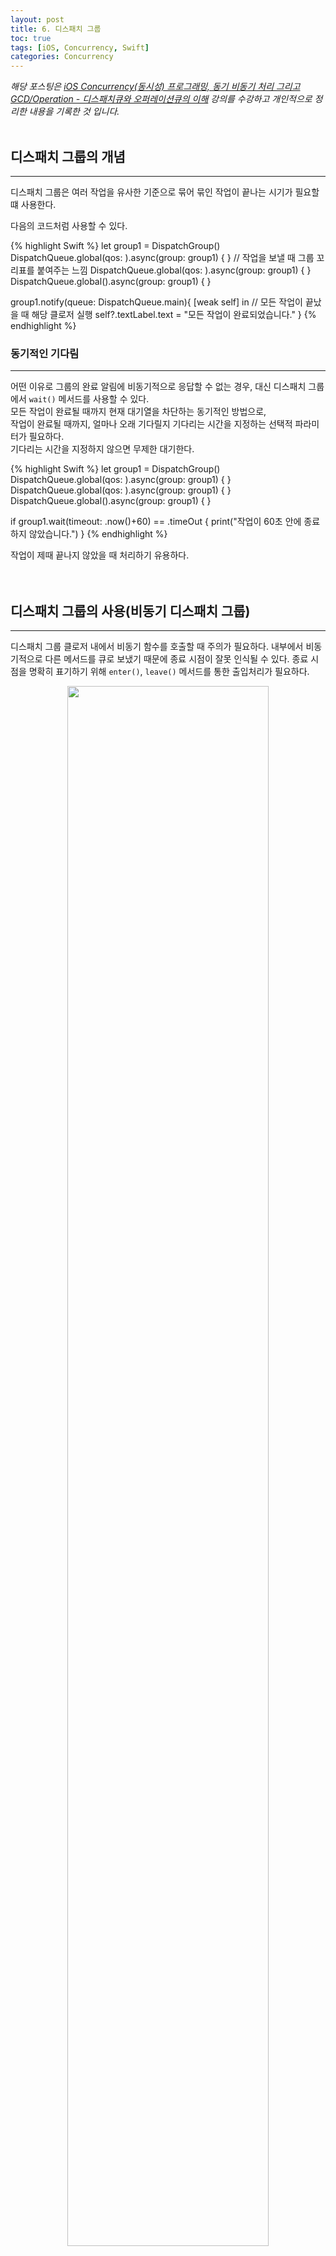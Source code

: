 ```yaml
---
layout: post
title: 6. 디스패치 그룹
toc: true
tags: [iOS, Concurrency, Swift]
categories: Concurrency
---
```

*해당 포스팅은 [iOS Concurrency(동시성) 프로그래밍, 동기 비동기 처리 그리고 GCD/Operation - 디스패치큐와 오퍼레이션큐의 이해](https://www.inflearn.com/course/iOS-Concurrency-GCD-Operation) 강의를 수강하고 개인적으로 정리한 내용을 기록한 것 입니다.*
<br>
<br>

## 디스패치 그룹의 개념
---
디스패치 그룹은 여러 작업을 유사한 기준으로 묶어 묶인 작업이 끝나는 시기가 필요할 떄 사용한다.

다음의 코드처럼 사용할 수 있다.

{% highlight Swift %}
let group1 = DispatchGroup()
DispatchQueue.global(qos: ).async(group: group1) { } // 작업을 보낼 때 그룹 꼬리표를 붙여주는 느낌
DispatchQueue.global(qos: ).async(group: group1) { }
DispatchQueue.global().async(group: group1) { }

group1.notify(queue: DispatchQueue.main){ [weak self] in
	// 모든 작업이 끝났을 때 해당 클로저 실행
	self?.textLabel.text = "모든 작업이 완료되었습니다."
}
{% endhighlight %}
<br>

### 동기적인 기다림
---
어떤 이유로 그룹의 완료 알림에 비동기적으로 응답할 수 없는 경우, 대신 디스패치 그룹에서 `wait()` 메서드를 사용할 수 있다.<br>
모든 작업이 완료될 때까지 현재 대기열을 차단하는 동기적인 방법으로,<br>
작업이 완료될 때까지, 얼마나 오래 기다릴지 기다리는 시간을 지정하는 선택적 파라미터가 필요하다.<br>
기다리는 시간을 지정하지 않으면 무제한 대기한다.

{% highlight Swift %}
let group1 = DispatchGroup()
DispatchQueue.global(qos: ).async(group: group1) { }
DispatchQueue.global(qos: ).async(group: group1) { }
DispatchQueue.global().async(group: group1) { }

if group1.wait(timeout: .now()+60) == .timeOut {
	print("작업이 60초 안에 종료하지 않았습니다.")
}
{% endhighlight %}

작업이 제때 끝나지 않았을 때 처리하기 유용하다.
<br>
<br>
<br>

## 디스패치 그룹의 사용(비동기 디스패치 그룹)
---
디스패치 그룹 클로저 내에서 비동기 함수를 호출할 때 주의가 필요하다. 내부에서 비동기적으로 다른 메서드를 큐로 보냈기 때문에 종료 시점이 잘못 인식될 수 있다.
종료 시점을 명확히 표기하기 위해 `enter()`, `leave()` 메서드를 통한 출입처리가 필요하다.
<div style="text-align: center;">
	<img src = "{{site.baseurl}}/images/20201115_9/1.png" width = "80%">
</div>
<br>

{% highlight Swift %}
queue.async(group: group1) {
	group1.enter() // 입장
	someAsyncMethod() {
		group1.leave() // 퇴장
	}
}
{% endhighlight %}
<br>
<br>
<br>

## Dispatch workItem
---
- 작업을 미리 정의해두고 사용하는 큐에 제출하기 위한 객체(class)
- 빈약한 취소 기능, 순서 기능을 내장하고 있다.

{% highlight Swift %}
let item1 = DispatchWorkItem(qos: .utility) {
	print("task1 출력")
}

let queue = DispatchQueue(label: "com.sbk.serial")
queue.async(execute: item1) // 객체이므로 따로 실행해줘야 한다.
{% endhighlight %}

<br>
<br>

### 빈약한 취소 기능

`cancel()` 내장 메서드를 갖고 있다.
- 작업이 아직 시작되지 않은 경우 작업을 제거한다.
- 작업이 실행중인 경우 `isCancelled` 속성이 `true`로 설정된다. (직접적으로 실행 중인 작업이 멈추는 것은 아니다.)
<br>
<br>

### 빈약한 순서 기능

`notify(queue: 실행할 큐, execute: 디스패치 아이템)` 내장 메서드를 갖고 있다.
- 다음에 실행할 아이템(작업)을 지정
<br>
<br>
<br>

## Semaphore
---
- 공유 리소스에 접근 가능한 작업 수를 제한해야 할 경우 사용한다.
- 한 번에 실행하는 작업의 갯수를 제한한다.

{% highlight Swift %}
let semaphore = DispatchSemaphore(value: 3)
queue.async(group: group1) {
	group1.enter()
	semaphore.wait() // 일단 기다린다
	someAsyncMethod {
		group1.leave()
		semaphore.signal() //다음 작업 시작을 위한 시그널
	}
}
{% endhighlight %}

---
*이미지 및 코드 참고: [https://www.inflearn.com/course/iOS-Concurrency-GCD-Operation](https://www.inflearn.com/course/iOS-Concurrency-GCD-Operation)*
